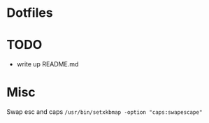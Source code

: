 # Dotfiles

# TODO

- write up README.md

# Misc

Swap esc and caps `/usr/bin/setxkbmap -option "caps:swapescape"`